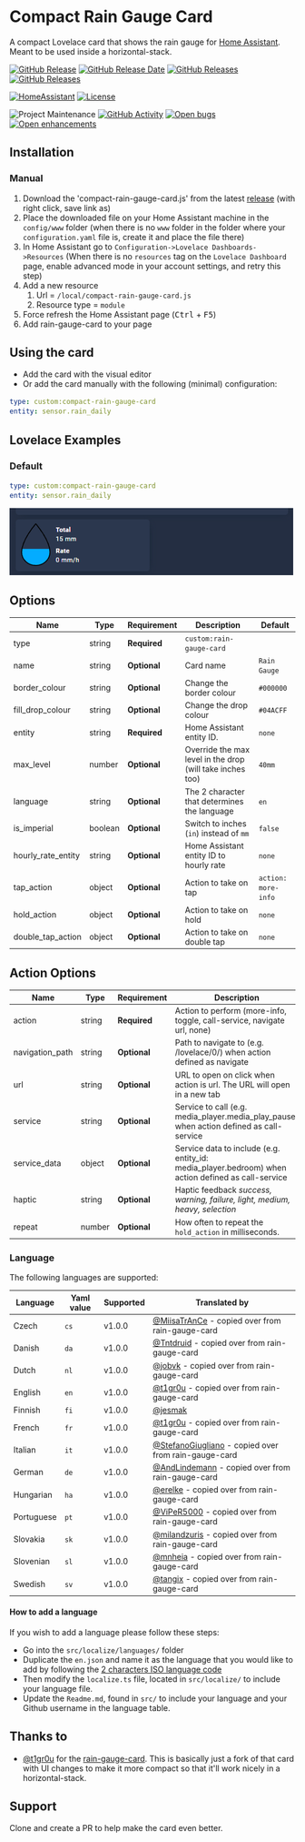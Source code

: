 # Compact Rain Gauge Card

A compact Lovelace card that shows the rain gauge for [Home Assistant](https://home-assistant.io/). Meant to be used inside a horizontal-stack.

[![GitHub Release][releases-shield]][releases-link] [![GitHub Release Date][release-date-shield]][releases-link] [![GitHub Releases][latest-download-shield]][traffic-link] [![GitHub Releases][total-download-shield]][traffic-link]

[![HomeAssistant][home-assistant-shield]][home-assistant-link] [![License][license-shield]][license-link]

![Project Maintenance][maintenance-shield] [![GitHub Activity][activity-shield]][activity-link] [![Open bugs][bugs-shield]][bugs-link] [![Open enhancements][enhancements-shield]][enhancement-link]

## Installation

### Manual

1. Download the 'compact-rain-gauge-card.js' from the latest [release](https://github.com/jesmak/compact-rain-gauge-card/releases) (with right click, save link as)
1. Place the downloaded file on your Home Assistant machine in the `config/www` folder (when there is no `www` folder in the folder where your `configuration.yaml` file is, create it and place the file there)
1. In Home Assistant go to `Configuration->Lovelace Dashboards->Resources` (When there is no `resources` tag on the `Lovelace Dashboard` page, enable advanced mode in your account settings, and retry this step)
1. Add a new resource
   1. Url = `/local/compact-rain-gauge-card.js`
   1. Resource type = `module`
1. Force refresh the Home Assistant page (<kbd>Ctrl</kbd> + <kbd>F5</kbd>)
1. Add rain-gauge-card to your page

## Using the card

- Add the card with the visual editor
- Or add the card manually with the following (minimal) configuration:

```yaml
type: custom:compact-rain-gauge-card
entity: sensor.rain_daily
```

## Lovelace Examples

### Default

```yaml
type: custom:compact-rain-gauge-card
entity: sensor.rain_daily
```

![Default](https://github.com/jesmak/compact-rain-gauge-card/blob/main/docs/images/compact-rain-gauge-card.png?raw=true)


## Options

| Name              | Type    | Requirement  | Description                                                              | Default             |
| ----------------- | ------- | ------------ | ------------------------------------------------------------------------ | ------------------- |
| type              | string  | **Required** | `custom:rain-gauge-card`                                                 |                     |
| name              | string  | **Optional** | Card name                                                                | `Rain Gauge`        |
| border_colour     | string  | **Optional** | Change the border colour                                                 | `#000000`           |
| fill_drop_colour  | string  | **Optional** | Change the drop colour                                                   | `#04ACFF`           |
| entity            | string  | **Required** | Home Assistant entity ID.                                                | `none`              |
| max_level         | number  | **Optional** | Override the max level in the drop (will take inches too)                | `40mm`              |
| language          | string  | **Optional** | The 2 character that determines the language                             | `en`                |
| is_imperial       | boolean | **Optional** | Switch to inches (`in`) instead of `mm`                                  | `false`             |
| hourly_rate_entity| string  | **Optional** | Home Assistant entity ID to hourly rate                                  | `none`              |
| tap_action        | object  | **Optional** | Action to take on tap                                                    | `action: more-info` |
| hold_action       | object  | **Optional** | Action to take on hold                                                   | `none`              |
| double_tap_action | object  | **Optional** | Action to take on double tap                                             | `none`              |

## Action Options

| Name            | Type   | Requirement  | Description                                                                                                                            | Default     |
| --------------- | ------ | ------------ | -------------------------------------------------------------------------------------------------------------------------------------- | ----------- |
| action          | string | **Required** | Action to perform (more-info, toggle, call-service, navigate url, none)                                                                | `more-info` |
| navigation_path | string | **Optional** | Path to navigate to (e.g. /lovelace/0/) when action defined as navigate                                                                | `none`      |
| url             | string | **Optional** | URL to open on click when action is url. The URL will open in a new tab                                                                | `none`      |
| service         | string | **Optional** | Service to call (e.g. media_player.media_play_pause) when action defined as call-service                                               | `none`      |
| service_data    | object | **Optional** | Service data to include (e.g. entity_id: media_player.bedroom) when action defined as call-service                                     | `none`      |
| haptic          | string | **Optional** | Haptic feedback _success, warning, failure, light, medium, heavy, selection_                                                           | `none`      |
| repeat          | number | **Optional** | How often to repeat the `hold_action` in milliseconds.                                                                                 | `none`      |

### Language

The following languages are supported:

| Language  | Yaml value | Supported | Translated by                                                                               |
| --------- | ---------- | --------- | ------------------------------------------------------------------------------------------- |
| Czech     | `cs`       | v1.0.0    | [@MiisaTrAnCe](https://github.com/MiisaTrAnCe) - copied over from rain-gauge-card           |
| Danish    | `da`       | v1.0.0    | [@Tntdruid](https://github.com/Tntdruid) - copied over from rain-gauge-card                 |
| Dutch     | `nl`       | v1.0.0    | [@jobvk](https://github.com/jobvk) - copied over from rain-gauge-card                       |
| English   | `en`       | v1.0.0    | [@t1gr0u](https://github.com/t1gr0u) - copied over from rain-gauge-card                     |
| Finnish   | `fi`       | v1.0.0    | [@jesmak](https://github.com/jesmak)                                                        |
| French    | `fr`       | v1.0.0    | [@t1gr0u](https://github.com/t1gr0u) - copied over from rain-gauge-card                     |
| Italian   | `it`       | v1.0.0    | [@StefanoGiugliano](https://github.com/StefanoGiugliano) - copied over from rain-gauge-card |
| German    | `de`       | v1.0.0    | [@AndLindemann](https://github.com/AndLindemann) - copied over from rain-gauge-card         |
| Hungarian | `ha`       | v1.0.0    | [@erelke](https://github.com/erelke) - copied over from rain-gauge-card                     |
| Portuguese| `pt`       | v1.0.0    | [@ViPeR5000](https://github.com/viper5000) - copied over from rain-gauge-card               |
| Slovakia  | `sk`       | v1.0.0    | [@milandzuris](https://github.com/milandzuris) - copied over from rain-gauge-card           |
| Slovenian | `sl`       | v1.0.0    | [@mnheia](https://github.com/mnheia) - copied over from rain-gauge-card                     |
| Swedish   | `sv`       | v1.0.0    | [@tangix](https://github.com/tangix) - copied over from rain-gauge-card                     |

#### How to add a language

If you wish to add a language please follow these steps:

* Go into the `src/localize/languages/` folder
* Duplicate the `en.json` and name it as the language that you would like to add by following the [2 characters ISO language code](https://en.wikipedia.org/wiki/List_of_ISO_639-1_codes)
* Then modify the `localize.ts` file, located in `src/localize/` to include your language file.
* Update the `Readme.md`, found in `src/` to include your language and your Github username in the language table.

## Thanks to

- [@t1gr0u](https://www.github.com/t1gr0u) for the [rain-gauge-card](https://github.com/t1gr0u/rain-gauge-card). This is basically just a fork of that card with UI changes to make it more compact so that it'll work nicely in a horizontal-stack.

## Support

Clone and create a PR to help make the card even better.

[releases-shield]: https://img.shields.io/github/release/jesmak/compact-rain-gauge-card.svg?style=flat-square
[releases-link]: https://github.com/jesmak/compact-rain-gauge-card/releases/latest
[release-date-shield]: https://img.shields.io/github/release-date/jesmak/compact-rain-gauge-card?style=flat-square
[latest-download-shield]: https://img.shields.io/github/downloads/jesmak/compact-rain-gauge-card/latest/total?style=flat-square&label=downloads%20latest%20release
[total-download-shield]: https://img.shields.io/github/downloads/jesmak/compact-rain-gauge-card/total?style=flat-square&label=total%20views
[traffic-link]: https://github.com/jesmak/compact-rain-gauge-card/graphs/traffic
[home-assistant-shield]: https://img.shields.io/badge/Home%20Assistant-visual%20editor/yaml-green?style=flat-square
[home-assistant-link]: https://www.home-assistant.io/
[license-shield]: https://img.shields.io/github/license/custom-cards/boilerplate-card.svg?style=flat-square
[license-link]: LICENSE.md
[activity-shield]: https://img.shields.io/github/commit-activity/y/jesmak/compact-rain-gauge-card.svg?style=flat-square
[activity-link]: https://github.com/jesmak/compact-rain-gauge-card/commits/master
[bugs-shield]: https://img.shields.io/github/issues/jesmak/compact-rain-gauge-card/bug?color=red&style=flat-square&label=bugs
[bugs-link]: https://github.com/jesmak/compact-rain-gauge-card/labels/bug
[enhancements-shield]: https://img.shields.io/github/issues/jesmak/compact-rain-gauge-card/enhancement?color=blue&style=flat-square&label=enhancements
[enhancement-link]: https://github.com/jesmak/compact-rain-gauge-card/labels/enhancement
[maintenance-shield]: https://img.shields.io/maintenance/yes/2024.svg?style=flat-square
